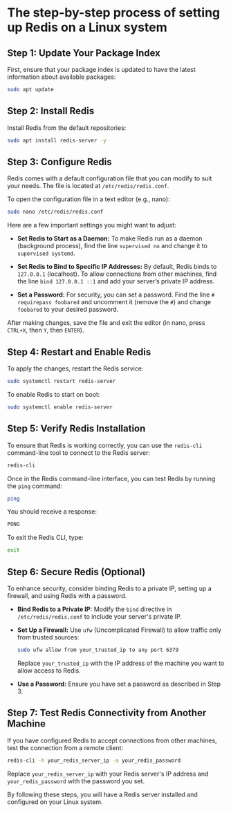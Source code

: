 # The step-by-step process of setting up Redis on a Linux system

## Step 1: Update Your Package Index

First, ensure that your package index is updated to have the latest information about available packages:

```bash
sudo apt update
```

## Step 2: Install Redis

Install Redis from the default repositories:

```bash
sudo apt install redis-server -y
```

## Step 3: Configure Redis

Redis comes with a default configuration file that you can modify to suit your needs. The file is located at `/etc/redis/redis.conf`.

To open the configuration file in a text editor (e.g., nano):

```bash
sudo nano /etc/redis/redis.conf
```

Here are a few important settings you might want to adjust:

- **Set Redis to Start as a Daemon:**
  To make Redis run as a daemon (background process), find the line `supervised no` and change it to `supervised systemd`.

- **Set Redis to Bind to Specific IP Addresses:**
  By default, Redis binds to `127.0.0.1` (localhost). To allow connections from other machines, find the line `bind 127.0.0.1 ::1` and add your server’s private IP address.

- **Set a Password:**
  For security, you can set a password. Find the line `# requirepass foobared` and uncomment it (remove the `#`) and change `foobared` to your desired password.

After making changes, save the file and exit the editor (in nano, press `CTRL+X`, then `Y`, then `ENTER`).

## Step 4: Restart and Enable Redis

To apply the changes, restart the Redis service:

```bash
sudo systemctl restart redis-server
```

To enable Redis to start on boot:

```bash
sudo systemctl enable redis-server
```

## Step 5: Verify Redis Installation

To ensure that Redis is working correctly, you can use the `redis-cli` command-line tool to connect to the Redis server:

```bash
redis-cli
```

Once in the Redis command-line interface, you can test Redis by running the `ping` command:

```bash
ping
```

You should receive a response:

```bash
PONG
```

To exit the Redis CLI, type:

```bash
exit
```

## Step 6: Secure Redis (Optional)

To enhance security, consider binding Redis to a private IP, setting up a firewall, and using Redis with a password.

- **Bind Redis to a Private IP:**
  Modify the `bind` directive in `/etc/redis/redis.conf` to include your server's private IP.

- **Set Up a Firewall:**
  Use `ufw` (Uncomplicated Firewall) to allow traffic only from trusted sources:

  ```bash
  sudo ufw allow from your_trusted_ip to any port 6379
  ```

  Replace `your_trusted_ip` with the IP address of the machine you want to allow access to Redis.

- **Use a Password:**
  Ensure you have set a password as described in Step 3.

## Step 7: Test Redis Connectivity from Another Machine

If you have configured Redis to accept connections from other machines, test the connection from a remote client:

```bash
redis-cli -h your_redis_server_ip -a your_redis_password
```

Replace `your_redis_server_ip` with your Redis server's IP address and `your_redis_password` with the password you set.

By following these steps, you will have a Redis server installed and configured on your Linux system.
